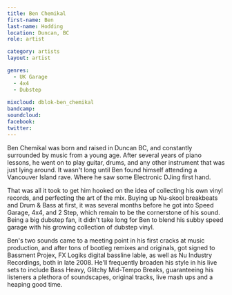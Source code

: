 ```yaml
---
title: Ben Chemikal
first-name: Ben
last-name: Hodding
location: Duncan, BC
role: artist

category: artists
layout: artist

genres:
  - UK Garage
  - 4x4
  - Dubstep
  
mixcloud: dblok-ben_chemikal
bandcamp:
soundcloud: 
facebook: 
twitter: 
---
```

Ben Chemikal was born and raised in Duncan BC, and constantly surrounded by music from a young age. After several years of piano lessons, he went on to play guitar, drums, and any other instrument that was just lying around. It wasn't long until Ben found himself attending a Vancouver Island rave. Where he saw some Electronic DJing first hand.

That was all it took to get him hooked on the idea of collecting his own vinyl records, and perfecting the art of the mix. Buying up Nu-skool breakbeats and Drum & Bass at first, it was several months before he got into Speed Garage, 4x4, and 2 Step, which remain to be the cornerstone of his sound. Being a big dubstep fan, it didn't take long for Ben to blend his subby speed garage with his growing collection of dubstep vinyl.

Ben's two sounds came to a meeting point in his first cracks at music production, and after tons of bootleg remixes and originals, got signed to Bassment Projex, FX Logiks digital bassline lable, as well as Nu Industry Recordings, both in late 2008. He'll frequently broaden his style in his live sets to include Bass Heavy, Glitchy Mid-Tempo Breaks, guaranteeing his listeners a plethora of soundscapes, original tracks, live mash ups and a heaping good time.